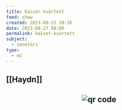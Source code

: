 ```yaml
---
title: Kaiser-kvártett
feed: show
created: 2023-08-21 20:35
date: 2023-08-27 08:00
permalink: kaiser-kvartett
subject:
  - zenetöri
type:
  - mű
---
```


## [[Haydn]]



## <p style="text-align: center;"><img src="https://chart.googleapis.com/chart?cht=qr&chl=https://notes.andrasdenes.com/kaiser-kvartett&chs=180x180&choe=UTF-8&chld=L|2" alt="qr code"></p>

